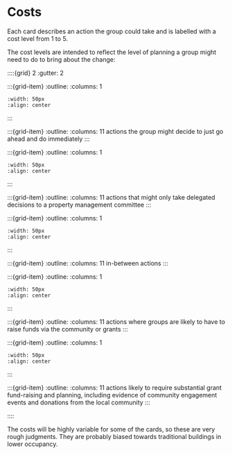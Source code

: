 # Costs

Each card describes an action the group could take and is labelled with a cost level from 1 to 5.

The cost levels are intended to reflect the level of planning a group might need to do to bring about the change:

::::{grid} 2
:gutter: 2

:::{grid-item}
:outline:
:columns: 1 
```{image} /images/card-game/cost-icons/cost_1.svg
:width: 50px
:align: center
```
:::

:::{grid-item}
:outline:
:columns: 11 
actions the group might decide to just go ahead and do immediately 
:::

:::{grid-item}
:outline:
:columns: 1
```{image} /images/card-game/cost-icons/cost_2.svg
:width: 50px
:align: center
```
:::

:::{grid-item}
:outline:
:columns: 11 
actions that might only take delegated decisions to a property management committee 
:::

:::{grid-item}
:outline:
:columns: 1 
```{image} /images/card-game/cost-icons/cost_3.svg
:width: 50px
:align: center
```
:::

:::{grid-item}
:outline:
:columns: 11
in-between actions
:::

:::{grid-item}
:outline:
:columns: 1 
```{image} /images/card-game/cost-icons/cost_4.svg
:width: 50px
:align: center
```
:::

:::{grid-item}
:outline:
:columns: 11
actions where groups are likely to have to raise funds via the community or grants
:::

:::{grid-item}
:outline:
:columns: 1
```{image} /images/card-game/cost-icons/cost_5.svg
:width: 50px
:align: center
```
:::

:::{grid-item}
:outline:
:columns: 11 
actions likely to require substantial grant fund-raising and planning, including evidence of community engagement events and donations from the local community 
:::

::::


The costs will be highly variable for some of the cards, so these are very rough judgments.  They are probably biased towards 
traditional buildings in lower occupancy. 



